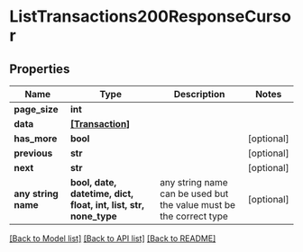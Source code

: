 # ListTransactions200ResponseCursor


## Properties
Name | Type | Description | Notes
------------ | ------------- | ------------- | -------------
**page_size** | **int** |  | 
**data** | [**[Transaction]**](Transaction.md) |  | 
**has_more** | **bool** |  | [optional] 
**previous** | **str** |  | [optional] 
**next** | **str** |  | [optional] 
**any string name** | **bool, date, datetime, dict, float, int, list, str, none_type** | any string name can be used but the value must be the correct type | [optional]

[[Back to Model list]](../README.md#documentation-for-models) [[Back to API list]](../README.md#documentation-for-api-endpoints) [[Back to README]](../README.md)



